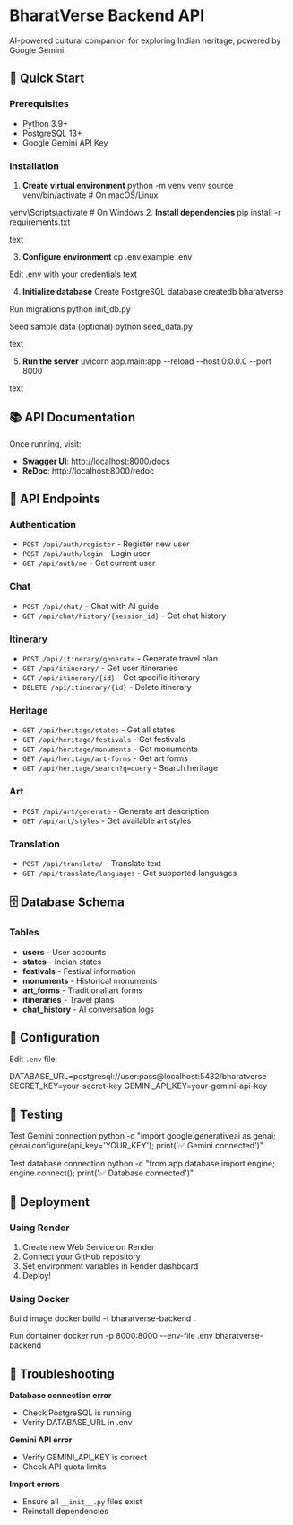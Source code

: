 # BharatVerse Backend API

AI-powered cultural companion for exploring Indian heritage, powered by Google Gemini.

## 🚀 Quick Start

### Prerequisites
- Python 3.9+
- PostgreSQL 13+
- Google Gemini API Key

### Installation

1. **Create virtual environment**
python -m venv venv
source venv/bin/activate # On macOS/Linux

venv\Scripts\activate # On Windows
2. **Install dependencies**
pip install -r requirements.txt

text

3. **Configure environment**
cp .env.example .env

Edit .env with your credentials
text

4. **Initialize database**
Create PostgreSQL database
createdb bharatverse

Run migrations
python init_db.py

Seed sample data (optional)
python seed_data.py

text

5. **Run the server**
uvicorn app.main:app --reload --host 0.0.0.0 --port 8000

text

## 📚 API Documentation

Once running, visit:
- **Swagger UI**: http://localhost:8000/docs
- **ReDoc**: http://localhost:8000/redoc

## 🔑 API Endpoints

### Authentication
- `POST /api/auth/register` - Register new user
- `POST /api/auth/login` - Login user
- `GET /api/auth/me` - Get current user

### Chat
- `POST /api/chat/` - Chat with AI guide
- `GET /api/chat/history/{session_id}` - Get chat history

### Itinerary
- `POST /api/itinerary/generate` - Generate travel plan
- `GET /api/itinerary/` - Get user itineraries
- `GET /api/itinerary/{id}` - Get specific itinerary
- `DELETE /api/itinerary/{id}` - Delete itinerary

### Heritage
- `GET /api/heritage/states` - Get all states
- `GET /api/heritage/festivals` - Get festivals
- `GET /api/heritage/monuments` - Get monuments
- `GET /api/heritage/art-forms` - Get art forms
- `GET /api/heritage/search?q=query` - Search heritage

### Art
- `POST /api/art/generate` - Generate art description
- `GET /api/art/styles` - Get available art styles

### Translation
- `POST /api/translate/` - Translate text
- `GET /api/translate/languages` - Get supported languages

## 🗄️ Database Schema

### Tables
- **users** - User accounts
- **states** - Indian states
- **festivals** - Festival information
- **monuments** - Historical monuments
- **art_forms** - Traditional art forms
- **itineraries** - Travel plans
- **chat_history** - AI conversation logs

## 🔧 Configuration

Edit `.env` file:

DATABASE_URL=postgresql://user:pass@localhost:5432/bharatverse
SECRET_KEY=your-secret-key
GEMINI_API_KEY=your-gemini-api-key


## 🧪 Testing

Test Gemini connection
python -c "import google.generativeai as genai; genai.configure(api_key='YOUR_KEY'); print('✅ Gemini connected')"

Test database connection
python -c "from app.database import engine; engine.connect(); print('✅ Database connected')"

## 🚀 Deployment

### Using Render

1. Create new Web Service on Render
2. Connect your GitHub repository
3. Set environment variables in Render dashboard
4. Deploy!

### Using Docker

Build image
docker build -t bharatverse-backend .

Run container
docker run -p 8000:8000 --env-file .env bharatverse-backend

## 🐛 Troubleshooting

**Database connection error**
- Check PostgreSQL is running
- Verify DATABASE_URL in .env

**Gemini API error**
- Verify GEMINI_API_KEY is correct
- Check API quota limits

**Import errors**
- Ensure all `__init__.py` files exist
- Reinstall dependencies
